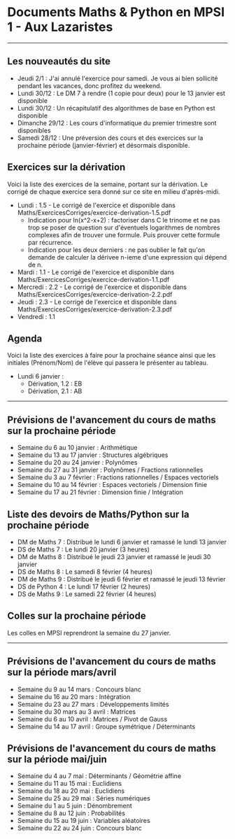 # Documents Maths & Python en MPSI 1 - Aux Lazaristes

---
## Les nouveautés du site

* Jeudi 2/1 : J'ai annulé l'exercice pour samedi. Je vous ai bien sollicité pendant les vacances, donc profitez du weekend.
* Lundi 30/12 : Le DM 7 à rendre (1 copie pour deux) pour le 13 janvier est disponible
* Lundi 30/12 : Un récapitulatif des algorithmes de base en Python est disponible
* Dimanche 29/12 : Les cours d'informatique du premier trimestre sont disponibles
* Samedi 28/12 : Une préversion des cours et des exercices sur la prochaine période (janvier-février) et désormais disponible.

## Exercices sur la dérivation

Voici la liste des exercices de la semaine, portant sur la dérivation. Le corrigé de chaque exercice sera donné sur ce site en milieu d'après-midi.

* Lundi : 1.5 - Le corrigé de l'exercice et disponible dans Maths/ExercicesCorriges/exercice-derivation-1.5.pdf
  * Indication pour ln(x^2-x+2) : factoriser dans C le trinome et ne pas trop se poser de question sur d'éventuels logarithmes de nombres complexes afin de trouver une formule. Puis prouver cette formule par récurrence.
  * Indication pour les deux derniers : ne pas oublier le fait qu'on demande de calculer la dérivee n-ieme d'une expression qui dépend de n. 
* Mardi : 1.1 - Le corrigé de l'exercice et disponible dans Maths/ExercicesCorriges/exercice-derivation-1.1.pdf
* Mercredi : 2.2 - Le corrigé de l'exercice et disponible dans Maths/ExercicesCorriges/exercice-derivation-2.2.pdf
* Jeudi : 2.3 - Le corrigé de l'exercice et disponible dans Maths/ExercicesCorriges/exercice-derivation-2.3.pdf
* Vendredi : 1.1

## Agenda

Voici la liste des exercices à faire pour la prochaine séance ainsi que les initiales (Prénom/Nom) de l'élève qui passera le présenter au tableau.

* Lundi 6 janvier :
  * Dérivation, 1.2 : EB
  * Dérivation, 2.1 : AB

---

## Prévisions de l'avancement du cours de maths sur la prochaine période

* Semaine du 6 au 10 janvier : Arithmétique
* Semaine du 13 au 17 janvier : Structures algébriques
* Semaine du 20 au 24 janvier : Polynômes
* Semaine du 27 au 31 janvier : Polynômes / Fractions rationnelles
* Semaine du 3 au 7 février : Fractions rationnelles / Espaces vectoriels
* Semaine du 10 au 14 février : Espaces vectoriels / Dimension finie
* Semaine du 17 au 21 février : Dimension finie / Intégration

## Liste des devoirs de Maths/Python sur la prochaine période

* DM de Maths 7 : Distribué le lundi 6 janvier et ramassé le lundi 13 janvier
* DS de Maths 7 : Le lundi 20 janvier (3 heures)
* DM de Maths 8 : Distribué le jeudi 23 janvier et ramassé le jeudi 30 janvier
* DS de Maths 8 : Le samedi 8 février (4 heures)
* DM de Maths 9 : Distribué le jeudi 6 février et ramassé le jeudi 13 février
* DS de Python 4 : Le lundi 17 février (2 heures)
* DS de Maths 9 : Le samedi 22 février (4 heures)

## Colles sur la prochaine période

Les colles en MPSI reprendront la semaine du 27 janvier.

---

## Prévisions de l'avancement du cours de maths sur la période mars/avril

* Semaine du 9 au 14 mars : Concours blanc
* Semaine du 16 au 20 mars : Intégration
* Semaine du 23 au 27 mars : Développements limités
* Semaine du 30 mars au 3 avril : Matrices
* Semaine du 6 au 10 avril : Matrices / Pivot de Gauss
* Semaine du 14 au 17 avril : Groupe symétrique / Déterminants

## Prévisions de l'avancement du cours de maths sur la période mai/juin

* Semaine du 4 au 7 mai : Déterminants / Géométrie affine
* Semaine du 11 au 15 mai : Euclidiens
* Semaine du 18 au 20 mai : Euclidiens
* Semaine du 25 au 29 mai : Séries numériques
* Semaine du 1 au 5 juin : Dénombrement
* Semaine du 8 au 12 juin : Probabilités
* Semaine du 15 au 19 juin : Variables aléatoires
* Semaine du 22 au 24 juin : Concours blanc


